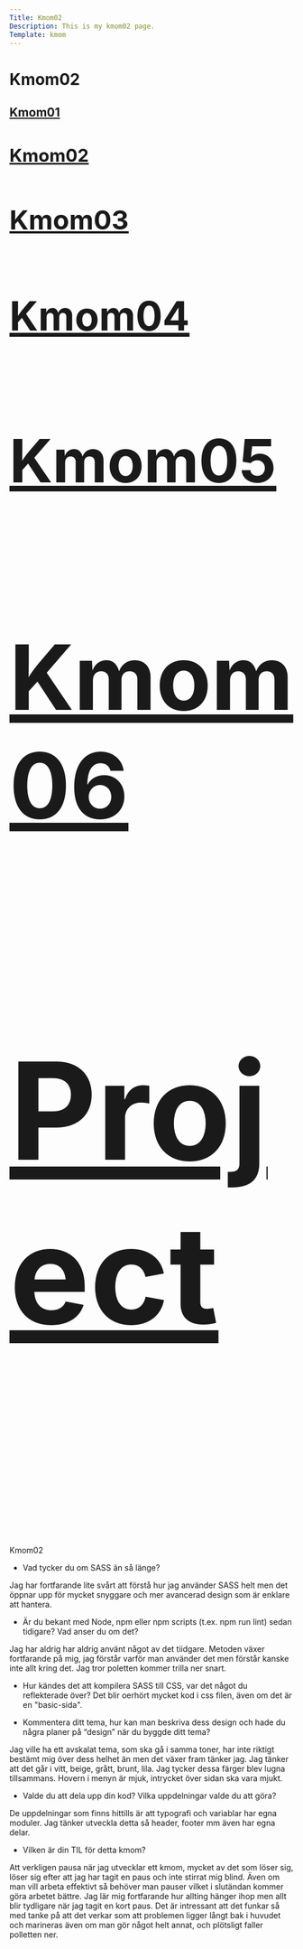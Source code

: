 ```yaml
---
Title: Kmom02
Description: This is my kmom02 page.
Template: kmom
---
```


Kmom02
==========================
<div class="kmom-grid">
    <div class="reportnav-box">
        <a href="kmom01"><h2>Kmom01<h2></a>
        <a href="kmom02"><h2>Kmom02<h2></a>
        <a href="kmom03"><h2>Kmom03<h2></a>
        <a href="kmom04"><h2>Kmom04<h2></a>
        <a href="kmom05"><h2>Kmom05<h2></a>
        <a href="kmom06"><h2>Kmom06<h2></a>
        <a href="kmom10"><h2>Project<h2></a>
    </div>
    <div class="report-box">
<p>Kmom02<p>

* Vad tycker du om SASS än så länge?

Jag har fortfarande lite svårt att förstå hur jag använder SASS helt men det öppnar upp för mycket snyggare och mer avancerad design som är enklare att hantera. 

* Är du bekant med Node, npm eller npm scripts (t.ex. npm run lint) sedan tidigare? Vad anser du om det?

Jag har aldrig har aldrig använt något av det tiidgare. Metoden växer fortfarande på mig, jag förstår varför man använder det men förstår kanske inte allt kring det. Jag tror poletten kommer trilla ner snart. 

* Hur kändes det att kompilera SASS till CSS, var det något du reflekterade över?
Det blir oerhört mycket kod i css filen, även om det är en "basic-sida". 

* Kommentera ditt tema, hur kan man beskriva dess design och hade du några planer på “design” när du byggde ditt tema?

Jag ville ha ett avskalat tema, som ska gå i samma toner, har inte riktigt bestämt mig över dess helhet än men det växer fram tänker jag. Jag tänker att det går i vitt, beige, grått, brunt, lila. Jag tycker dessa färger blev lugna tillsammans. Hovern i menyn är mjuk, intrycket över sidan ska vara mjukt. 

* Valde du att dela upp din kod? Vilka uppdelningar valde du att göra?

De uppdelningar som finns hittills är att typografi och variablar har egna moduler. Jag tänker utveckla detta så header, footer mm även har egna delar. 

* Vilken är din TIL för detta kmom?

Att verkligen pausa när jag utvecklar ett kmom, mycket av det som löser sig, löser sig efter att jag har tagit en paus och inte stirrat mig blind. Även om man vill arbeta effektivt så behöver man pauser vilket i slutändan kommer göra arbetet bättre. Jag lär mig fortfarande hur allting hänger ihop men allt blir tydligare när jag tagit en kort paus. Det är intressant att det funkar så med tanke på att det verkar som att problemen ligger långt bak i huvudet och marineras även om man gör något helt annat, och plötsligt faller polletten ner. 
</div>
</div>